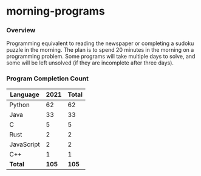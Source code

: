 # morning-programs

### Overview

Programming equivalent to reading the newspaper or completing a sudoku puzzle in the morning.  The plan is to spend 20 
minutes in the morning on a programming problem.  Some programs will take multiple days to solve, and some will be left 
unsolved (if they are incomplete after three days).

### Program Completion Count

| Language     | 2021    | Total   |
|--------------|---------|---------|
| Python       | 62      | 62      |
| Java         | 33      | 33      |
| C            | 5       | 5       |
| Rust         | 2       | 2       |
| JavaScript   | 2       | 2       |
| C++          | 1       | 1       |
| **Total**    | **105** | **105** |
